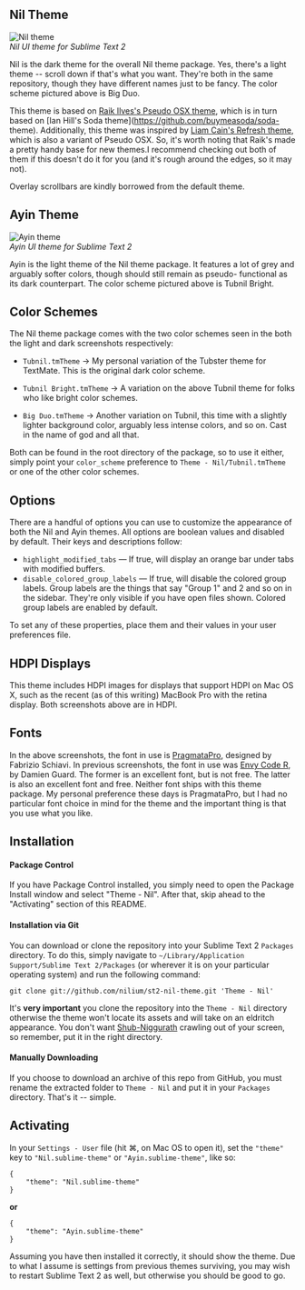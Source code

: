 Nil Theme
------------------------------------------------------------------------

![Nil theme](https://github.com/nilium/st2-nil-theme/raw/master/dark.png)  
_Nil UI theme for Sublime Text 2_

Nil is the dark theme for the overall Nil theme package.  Yes, there's
a light theme -- scroll down if that's what you want.  They're both in
the same repository, though they have different names just to be fancy.
The color scheme pictured above is Big Duo.

This theme is based on [Raik Ilves's Pseudo OSX
theme](https://github.com/raik/st2-pseudo-osx-theme), which is in turn
based on [Ian Hill's Soda theme](https://github.com/buymeasoda/soda-
theme).  Additionally, this theme was inspired by [Liam Cain's Refresh
theme](https://github.com/BoundInCode/st2-refresh-theme), which is also
a variant of Pseudo OSX. So, it's worth noting that Raik's made a pretty
handy base for new themes.I recommend checking out both of them if this
doesn't do it for you (and it's rough around the edges, so it may not).

Overlay scrollbars are kindly borrowed from the default theme.


Ayin Theme
------------------------------------------------------------------------

![Ayin theme](https://github.com/nilium/st2-nil-theme/raw/master/light.png)  
_Ayin UI theme for Sublime Text 2_

Ayin is the light theme of the Nil theme package.  It features a lot of
grey and arguably softer colors, though should still remain as pseudo-
functional as its dark counterpart. The color scheme pictured above is
Tubnil Bright.


Color Schemes
------------------------------------------------------------------------

The Nil theme package comes with the two color schemes seen in the both
the light and dark screenshots respectively:

* `Tubnil.tmTheme` → My personal variation of the Tubster theme for
  TextMate.  This is the original dark color scheme.

* `Tubnil Bright.tmTheme` → A variation on the above Tubnil theme for
  folks who like bright color schemes.

* `Big Duo.tmTheme` → Another variation on Tubnil, this time with
  a slightly lighter background color, arguably less intense colors,
  and so on. Cast in the name of god and all that.

Both can be found in the root directory of the package, so to use it
either, simply point your `color_scheme` preference to
`Theme - Nil/Tubnil.tmTheme` or one of the other color schemes.


Options
------------------------------------------------------------------------

There are a handful of options you can use to customize the appearance
of both the Nil and Ayin themes. All options are boolean values and
disabled by default. Their keys and descriptions follow:

* `highlight_modified_tabs` — If true, will display an orange bar under
  tabs with modified buffers.
* `disable_colored_group_labels` — If true, will disable the colored
  group labels. Group labels are the things that say "Group 1" and 2 and
  so on in the sidebar. They're only visible if you have open files
  shown. Colored group labels are enabled by default.

To set any of these properties, place them and their values in your user
preferences file.


HDPI Displays
------------------------------------------------------------------------

This theme includes HDPI images for displays that support HDPI on Mac
OS X, such as the recent (as of this writing) MacBook Pro with the
retina display.  Both screenshots above are in HDPI.


Fonts
------------------------------------------------------------------------

In the above screenshots, the font in use is [PragmataPro], designed by
Fabrizio Schiavi. In previous screenshots, the font in use was [Envy Code R],
by Damien Guard. The former is an excellent font, but is not free. The
latter is also an excellent font and free. Neither font ships with this
theme package. My personal preference these days is PragmataPro, but I
had no particular font choice in mind for the theme and the important
thing is that you use what you like.

[PragmataPro]: http://www.fsd.it/fonts/pragmatapro.htm
[Envy Code R]: http://damieng.com/blog/2008/05/26/envy-code-r-preview-7-coding-font-released


Installation
------------------------------------------------------------------------

#### Package Control

If you have Package Control installed, you simply need to open the
Package Install window and select "Theme - Nil". After that, skip ahead
to the "Activating" section of this README.


#### Installation via Git

You can download or clone the repository into your Sublime Text 2
`Packages` directory. To do this, simply navigate to
`~/Library/Application Support/Sublime Text 2/Packages` (or wherever it
is on your particular operating system) and run the following command:

	git clone git://github.com/nilium/st2-nil-theme.git 'Theme - Nil'

It's **very important** you clone the repository into the `Theme - Nil`
directory otherwise the theme won't locate its assets and will take on
an eldritch appearance. You don't want [Shub-Niggurath][shubby] crawling
out of your screen, so remember, put it in the right directory.

[shubby]: http://en.wikipedia.org/wiki/Shub-Niggurath


#### Manually Downloading

If you choose to download an archive of this repo from GitHub, you must
rename the extracted folder to `Theme - Nil` and put it in your
`Packages` directory.  That's it -- simple.


Activating
------------------------------------------------------------------------

In your `Settings - User` file (hit ⌘, on Mac OS to open it), set the
`"theme"` key to `"Nil.sublime-theme"` or `"Ayin.sublime-theme"`, like
so:

    {
        "theme": "Nil.sublime-theme"
    }

**or**

    {
        "theme": "Ayin.sublime-theme"
    }

Assuming you have then installed it correctly, it should show the theme.
Due to what I assume is settings from previous themes surviving, you may
wish to restart Sublime Text 2 as well, but otherwise you should be good
to go.
